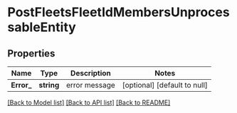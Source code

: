 # PostFleetsFleetIdMembersUnprocessableEntity

## Properties
Name | Type | Description | Notes
------------ | ------------- | ------------- | -------------
**Error_** | **string** | error message | [optional] [default to null]

[[Back to Model list]](../README.md#documentation-for-models) [[Back to API list]](../README.md#documentation-for-api-endpoints) [[Back to README]](../README.md)

